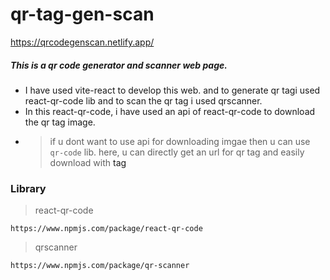 # qr-tag-gen-scan
https://qrcodegenscan.netlify.app/
##### This is a qr code generator and scanner web page.

- I have used vite-react to develop this web. and to generate qr tagi used react-qr-code lib and to scan the qr tag i used qrscanner.
- In this react-qr-code, i have used an api of react-qr-code to download the qr tag image.
* > if u dont want to use api for downloading imgae then u can use ```qr-code``` lib. here, u can directly get an url for qr tag and easily download with <a/> tag 

### Library 

> react-qr-code 
```
https://www.npmjs.com/package/react-qr-code
```
> qrscanner
```
https://www.npmjs.com/package/qr-scanner
```
